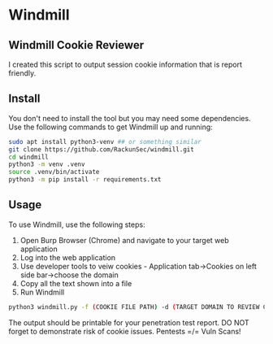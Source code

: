 # Windmill
## Windmill Cookie Reviewer
I created this script to output session cookie information that is report friendly.
## Install
You don't need to install the tool but you may need some dependencies. Use the following commands to get Windmill up and running:
```bash
sudo apt install python3-venv ## or something similar
git clone https://github.com/RackunSec/windmill.git
cd windmill
python3 -m venv .venv
source .venv/bin/activate
python3 -m pip install -r requirements.txt
```
## Usage
To use Windmill, use the following steps:
 1. Open Burp Browser (Chrome) and navigate to your target web application
 2. Log into the web application
 3. Use developer tools to veiw cookies - Application tab->Cookies on left side bar->choose the domain
 4. Copy all the text shown into a file
 5. Run Windmill

```bash
python3 windmill.py -f (COOKIE FILE PATH) -d (TARGET DOMAIN TO REVIEW COOKIES)
``` 
The output should be printable for your penetration test report. DO NOT forget to demonstrate risk of cookie issues. Pentests =/= Vuln Scans!
